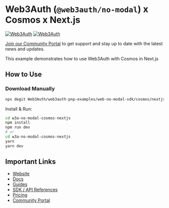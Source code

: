 # Web3Auth (`@web3auth/no-modal`) x Cosmos x Next.js

[![Web3Auth](https://img.shields.io/badge/Web3Auth-SDK-blue)](https://web3auth.io/docs/sdk/web/no-modal/)
[![Web3Auth](https://img.shields.io/badge/Web3Auth-Community-cyan)](https://community.web3auth.io)

[Join our Community Portal](https://community.web3auth.io/) to get support and stay up to date with the latest news and updates.

This example demonstrates how to use Web3Auth with Cosmos in Next.js

## How to Use

### Download Manually

```bash
npx degit Web3Auth/web3auth-pnp-examples/web-no-modal-sdk/cosmos/nextjs-cosmos-no-modal-example w3a-no-modal-cosmos-nextjs
```

Install & Run:

```bash
cd w3a-no-modal-cosmos-nextjs
npm install
npm run dev
# or
cd w3a-no-modal-cosmos-nextjs
yarn
yarn dev
```

## Important Links

- [Website](https://web3auth.io)
- [Docs](https://web3auth.io/docs)
- [Guides](https://web3auth.io/docs/guides)
- [SDK / API References](https://web3auth.io/docs/sdk)
- [Pricing](https://web3auth.io/pricing.html)
- [Community Portal](https://community.web3auth.io)